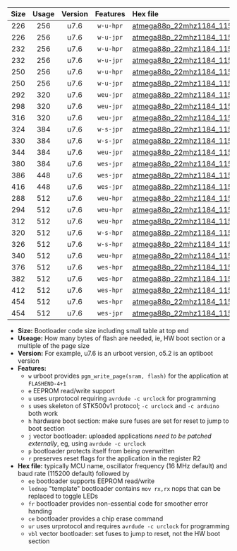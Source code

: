 |Size|Usage|Version|Features|Hex file|
|:-:|:-:|:-:|:-:|:--|
|226|256|u7.6|`w-u-hpr`|[atmega88p_22mhz1184_115200bps_ur.hex](https://raw.githubusercontent.com/stefanrueger/urboot/main/atmega88p_22mhz1184_115200bps_ur.hex)|
|226|256|u7.6|`w-u-jpr`|[atmega88p_22mhz1184_115200bps_ur_vbl.hex](https://raw.githubusercontent.com/stefanrueger/urboot/main/atmega88p_22mhz1184_115200bps_ur_vbl.hex)|
|232|256|u7.6|`w-u-hpr`|[atmega88p_22mhz1184_115200bps_lednop_ur.hex](https://raw.githubusercontent.com/stefanrueger/urboot/main/atmega88p_22mhz1184_115200bps_lednop_ur.hex)|
|232|256|u7.6|`w-u-jpr`|[atmega88p_22mhz1184_115200bps_lednop_ur_vbl.hex](https://raw.githubusercontent.com/stefanrueger/urboot/main/atmega88p_22mhz1184_115200bps_lednop_ur_vbl.hex)|
|250|256|u7.6|`w-u-hpr`|[atmega88p_22mhz1184_115200bps_lednop_fr_ur.hex](https://raw.githubusercontent.com/stefanrueger/urboot/main/atmega88p_22mhz1184_115200bps_lednop_fr_ur.hex)|
|250|256|u7.6|`w-u-jpr`|[atmega88p_22mhz1184_115200bps_lednop_fr_ur_vbl.hex](https://raw.githubusercontent.com/stefanrueger/urboot/main/atmega88p_22mhz1184_115200bps_lednop_fr_ur_vbl.hex)|
|292|320|u7.6|`weu-jpr`|[atmega88p_22mhz1184_115200bps_ee_ur_vbl.hex](https://raw.githubusercontent.com/stefanrueger/urboot/main/atmega88p_22mhz1184_115200bps_ee_ur_vbl.hex)|
|298|320|u7.6|`weu-jpr`|[atmega88p_22mhz1184_115200bps_ee_lednop_ur_vbl.hex](https://raw.githubusercontent.com/stefanrueger/urboot/main/atmega88p_22mhz1184_115200bps_ee_lednop_ur_vbl.hex)|
|316|320|u7.6|`weu-jpr`|[atmega88p_22mhz1184_115200bps_ee_lednop_fr_ur_vbl.hex](https://raw.githubusercontent.com/stefanrueger/urboot/main/atmega88p_22mhz1184_115200bps_ee_lednop_fr_ur_vbl.hex)|
|324|384|u7.6|`w-s-jpr`|[atmega88p_22mhz1184_115200bps_vbl.hex](https://raw.githubusercontent.com/stefanrueger/urboot/main/atmega88p_22mhz1184_115200bps_vbl.hex)|
|330|384|u7.6|`w-s-jpr`|[atmega88p_22mhz1184_115200bps_lednop_vbl.hex](https://raw.githubusercontent.com/stefanrueger/urboot/main/atmega88p_22mhz1184_115200bps_lednop_vbl.hex)|
|344|384|u7.6|`weu-jpr`|[atmega88p_22mhz1184_115200bps_ee_lednop_fr_ce_ur_vbl.hex](https://raw.githubusercontent.com/stefanrueger/urboot/main/atmega88p_22mhz1184_115200bps_ee_lednop_fr_ce_ur_vbl.hex)|
|380|384|u7.6|`wes-jpr`|[atmega88p_22mhz1184_115200bps_ee_vbl.hex](https://raw.githubusercontent.com/stefanrueger/urboot/main/atmega88p_22mhz1184_115200bps_ee_vbl.hex)|
|386|448|u7.6|`wes-jpr`|[atmega88p_22mhz1184_115200bps_ee_lednop_vbl.hex](https://raw.githubusercontent.com/stefanrueger/urboot/main/atmega88p_22mhz1184_115200bps_ee_lednop_vbl.hex)|
|416|448|u7.6|`wes-jpr`|[atmega88p_22mhz1184_115200bps_ee_lednop_fr_vbl.hex](https://raw.githubusercontent.com/stefanrueger/urboot/main/atmega88p_22mhz1184_115200bps_ee_lednop_fr_vbl.hex)|
|288|512|u7.6|`weu-hpr`|[atmega88p_22mhz1184_115200bps_ee_ur.hex](https://raw.githubusercontent.com/stefanrueger/urboot/main/atmega88p_22mhz1184_115200bps_ee_ur.hex)|
|294|512|u7.6|`weu-hpr`|[atmega88p_22mhz1184_115200bps_ee_lednop_ur.hex](https://raw.githubusercontent.com/stefanrueger/urboot/main/atmega88p_22mhz1184_115200bps_ee_lednop_ur.hex)|
|312|512|u7.6|`weu-hpr`|[atmega88p_22mhz1184_115200bps_ee_lednop_fr_ur.hex](https://raw.githubusercontent.com/stefanrueger/urboot/main/atmega88p_22mhz1184_115200bps_ee_lednop_fr_ur.hex)|
|320|512|u7.6|`w-s-hpr`|[atmega88p_22mhz1184_115200bps.hex](https://raw.githubusercontent.com/stefanrueger/urboot/main/atmega88p_22mhz1184_115200bps.hex)|
|326|512|u7.6|`w-s-hpr`|[atmega88p_22mhz1184_115200bps_lednop.hex](https://raw.githubusercontent.com/stefanrueger/urboot/main/atmega88p_22mhz1184_115200bps_lednop.hex)|
|340|512|u7.6|`weu-hpr`|[atmega88p_22mhz1184_115200bps_ee_lednop_fr_ce_ur.hex](https://raw.githubusercontent.com/stefanrueger/urboot/main/atmega88p_22mhz1184_115200bps_ee_lednop_fr_ce_ur.hex)|
|376|512|u7.6|`wes-hpr`|[atmega88p_22mhz1184_115200bps_ee.hex](https://raw.githubusercontent.com/stefanrueger/urboot/main/atmega88p_22mhz1184_115200bps_ee.hex)|
|382|512|u7.6|`wes-hpr`|[atmega88p_22mhz1184_115200bps_ee_lednop.hex](https://raw.githubusercontent.com/stefanrueger/urboot/main/atmega88p_22mhz1184_115200bps_ee_lednop.hex)|
|412|512|u7.6|`wes-hpr`|[atmega88p_22mhz1184_115200bps_ee_lednop_fr.hex](https://raw.githubusercontent.com/stefanrueger/urboot/main/atmega88p_22mhz1184_115200bps_ee_lednop_fr.hex)|
|454|512|u7.6|`wes-hpr`|[atmega88p_22mhz1184_115200bps_ee_lednop_fr_ce.hex](https://raw.githubusercontent.com/stefanrueger/urboot/main/atmega88p_22mhz1184_115200bps_ee_lednop_fr_ce.hex)|
|454|512|u7.6|`wes-jpr`|[atmega88p_22mhz1184_115200bps_ee_lednop_fr_ce_vbl.hex](https://raw.githubusercontent.com/stefanrueger/urboot/main/atmega88p_22mhz1184_115200bps_ee_lednop_fr_ce_vbl.hex)|

- **Size:** Bootloader code size including small table at top end
- **Useage:** How many bytes of flash are needed, ie, HW boot section or a multiple of the page size
- **Version:** For example, u7.6 is an urboot version, o5.2 is an optiboot version
- **Features:**
  + `w` urboot provides `pgm_write_page(sram, flash)` for the application at `FLASHEND-4+1`
  + `e` EEPROM read/write support
  + `u` uses urprotocol requiring `avrdude -c urclock` for programming
  + `s` uses skeleton of STK500v1 protocol; `-c urclock` and `-c arduino` both work
  + `h` hardware boot section: make sure fuses are set for reset to jump to boot section
  + `j` vector bootloader: uploaded applications *need to be patched externally*, eg, using `avrdude -c urclock`
  + `p` bootloader protects itself from being overwritten
  + `r` preserves reset flags for the application in the register R2
- **Hex file:** typically MCU name, oscillator frequency (16 MHz default) and baud rate (115200 default) followed by
  + `ee` bootloader supports EEPROM read/write
  + `lednop` "template" bootloader contains `mov rx,rx` nops that can be replaced to toggle LEDs
  + `fr` bootloader provides non-essential code for smoother error handing
  + `ce` bootloader provides a chip erase command
  + `ur` uses urprotocol and requires `avrdude -c urclock` for programming
  + `vbl` vector bootloader: set fuses to jump to reset, not the HW boot section
